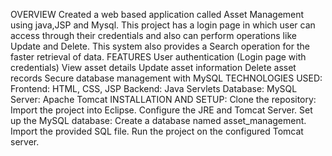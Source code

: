 OVERVIEW
Created a web based application called Asset Management using java,JSP and Mysql. This project has a login page in which user can access
through their credentials and also can perform operations like Update and Delete. This system also provides a Search operation for the
faster retrieval of data.
FEATURES
User authentication (Login page with credentials)
View asset details
Update asset information
Delete asset records
Secure database management with MySQL
TECHNOLOGIES USED:
Frontend: HTML, CSS, JSP
Backend: Java Servlets
Database: MySQL
Server: Apache Tomcat
INSTALLATION AND SETUP:
Clone the repository:
Import the project into Eclipse.
Configure the JRE and Tomcat Server.
Set up the MySQL database:
Create a database named asset_management.
Import the provided SQL file.
Run the project on the configured Tomcat server.

